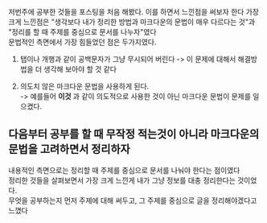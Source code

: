 저번주에 공부한 것들을 포스팅을 처음 해봤다. 이를 하면서 느낀점을 써보자 한다
가장 크게 느낀점은 "생각보다 내가 정리한 방법과 마크다운의 문법이 매우 다르다는 것"과 "정리를 할 때 주제를 중심으로 문서를 나누자"였다      
문법적인 측면에서 가장 힘들었던 점은 두가지였다.   

1. 탭이나 개행과 같이 공백문자가 그냥 무시되어 버린다
     -> 이 문제에 대해서 해결방법을 더 생각해 보아야 할 것 같다

2. 의도치 않은 마크다운 문법을 사용하게 된다.    
     -> 예를들어 **이것** 과 같이 의도적으로 사용한 것이 아닌 마크다운 문법이 문제를 일으켰다.   
   
다음부터 공부를 할 때 무작정 적는것이 아니라 마크다운의 문법을 고려하면서 정리하자
---
내용적인 측면으로는 정리할 때 주제를 중심으로 문서를 나눠야 한다는 점이였다    
정리한 것들을 살펴보면서 가장 크게 느낀게 내가 그냥 정보를 대충 정리한다는 것이었다.      
무엇을 공부하는지 먼저 주제에 대해 써두고, 그 주제를 중심으로 글을 정리해야겠다고 느꼈다   
